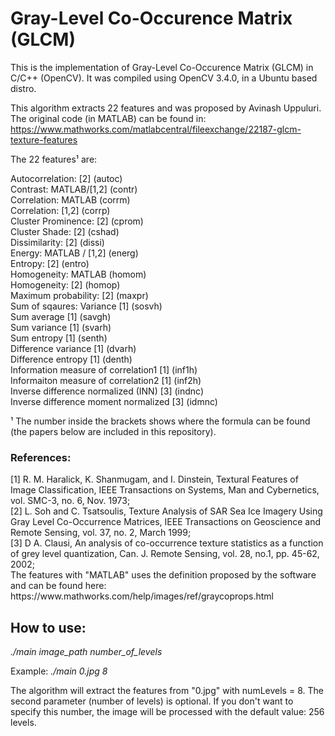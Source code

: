 <h1>Gray-Level Co-Occurence Matrix (GLCM)</h1>
This is the implementation of Gray-Level Co-Occurence Matrix (GLCM) in C/C++ (OpenCV).  It was compiled using OpenCV 3.4.0, in a Ubuntu based distro. <br>

This algorithm extracts 22 features and was proposed by Avinash Uppuluri. The original code (in MATLAB) can be found in:
 https://www.mathworks.com/matlabcentral/fileexchange/22187-glcm-texture-features

The 22 features¹ are:

Autocorrelation: [2]                      				(autoc)<br>
Contrast: MATLAB/[1,2]                    			(contr)<br>
Correlation: MATLAB                       				(corrm)<br>
Correlation: [1,2]                        				(corrp)<br>
Cluster Prominence: [2]                   			(cprom)<br>
Cluster Shade: [2]                       	 			(cshad)<br>
Dissimilarity: [2]                        					(dissi)<br>
Energy: MATLAB / [1,2]                    				(energ)<br>
Entropy: [2]                              					(entro)<br>
Homogeneity: MATLAB                       			(homom)<br>
Homogeneity: [2]                          				(homop)<br>
Maximum probability: [2]                  			(maxpr)<br>
Sum of sqaures: Variance [1]              			(sosvh)<br>
Sum average [1]                           				(savgh)<br>
Sum variance [1]                         			 	(svarh)<br>
Sum entropy [1]                          				(senth)<br>
Difference variance [1]                   				(dvarh)<br>
Difference entropy [1]                    				(denth)<br>
Information measure of correlation1 [1]   	(inf1h)<br>
Informaiton measure of correlation2 [1]   	(inf2h)<br>
Inverse difference normalized (INN) [3]   		(indnc)<br>
Inverse difference moment normalized [3]  	(idmnc)<br>

¹ The number inside the brackets shows where the formula can be found (the papers below are included in this repository). 

<h3>References:</h3>
[1] R. M. Haralick, K. Shanmugam, and I. Dinstein, Textural Features of Image Classification, IEEE Transactions on Systems, Man and Cybernetics, vol. SMC-3, no. 6, Nov. 1973;<br>
[2] L. Soh and C. Tsatsoulis, Texture Analysis of SAR Sea Ice Imagery Using Gray Level Co-Occurrence Matrices, IEEE Transactions on Geoscience and Remote Sensing, vol. 37, no. 2, March 1999;<br>
[3] D A. Clausi, An analysis of co-occurrence texture statistics as a function of grey level quantization, Can. J. Remote Sensing, vol. 28, no.1, pp. 45-62, 2002;<br>
The features with "MATLAB" uses the definition proposed by the software and can be found here: https://www.mathworks.com/help/images/ref/graycoprops.html 

<h2>How to use:</h2>
<i> ./main image_path number_of_levels </i>

Example: <i> ./main 0.jpg 8 </i>

The algorithm will extract the features from "0.jpg" with numLevels = 8.
The second parameter (number of levels) is optional. If you don't want to specify this number, the image will be processed with the default value: 256 levels.
